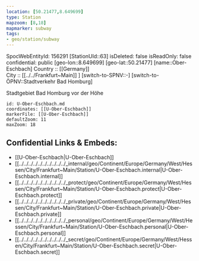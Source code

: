 ```yaml
---
location: [50.21477,8.649699] 
type: Station 
mapzoom: [8,18] 
mapmarker: subway 
tags:
- geo/station/subway
---
```

SpocWebEntityId: 156291
[StationUId::63] 
isDeleted: false
isReadOnly: false
confidential: public
[geo-lon::8.649699] 
[geo-lat::50.21477] 
[name::Ober-Eschbach] 
Country :: [[Germany]]  
City :: [[../../Frankfurt~Main]] ] 
[switch-to-SPNV::-] 
[switch-to-ÖPNV::Stadtverkehr Bad Homburg] 

Stadtgebiet Bad Homburg vor der Höhe

```leaflet
id: U-Ober-Eschbach.md
coordinates: [[U-Ober-Eschbach]] 
markerFile: [[U-Ober-Eschbach]] 
defaultZoom: 11 
maxZoom: 18
```


## Confidential Links & Embeds: 
- [[U-Ober-Eschbach|U-Ober-Eschbach]] 
- [[../../../../../../../../../../_internal/geo/Continent/Europe/Germany/West/Hessen/City/Frankfurt~Main/Station/U-Ober-Eschbach.internal|U-Ober-Eschbach.internal]] 
- [[../../../../../../../../../../_protect/geo/Continent/Europe/Germany/West/Hessen/City/Frankfurt~Main/Station/U-Ober-Eschbach.protect|U-Ober-Eschbach.protect]] 
- [[../../../../../../../../../../_private/geo/Continent/Europe/Germany/West/Hessen/City/Frankfurt~Main/Station/U-Ober-Eschbach.private|U-Ober-Eschbach.private]] 
- [[../../../../../../../../../../_personal/geo/Continent/Europe/Germany/West/Hessen/City/Frankfurt~Main/Station/U-Ober-Eschbach.personal|U-Ober-Eschbach.personal]] 
- [[../../../../../../../../../../_secret/geo/Continent/Europe/Germany/West/Hessen/City/Frankfurt~Main/Station/U-Ober-Eschbach.secret|U-Ober-Eschbach.secret]] 
